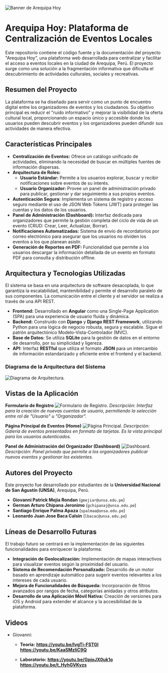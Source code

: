 ![Banner de Arequipa Hoy](BACKEND/aqphoy/staticfiles/project_images/banner.png)

# Arequipa Hoy: Plataforma de Centralización de Eventos Locales

Este repositorio contiene el código fuente y la documentación del proyecto "Arequipa Hoy", una plataforma web desarrollada para centralizar y facilitar el acceso a eventos locales en la ciudad de Arequipa, Perú. El proyecto surge como una solución a la fragmentación informativa que dificulta el descubrimiento de actividades culturales, sociales y recreativas.

## Resumen del Proyecto

La plataforma se ha diseñado para servir como un punto de encuentro digital entre los organizadores de eventos y los ciudadanos. Su objetivo principal es reducir el "ruido informativo" y mejorar la visibilidad de la oferta cultural local, proporcionando un espacio único y accesible donde los usuarios pueden descubrir eventos y los organizadores pueden difundir sus actividades de manera efectiva.

## Características Principales

*   **Centralización de Eventos:** Ofrece un catálogo unificado de actividades, eliminando la necesidad de buscar en múltiples fuentes de información dispersas.
*   **Arquitectura de Roles:**
    *   **Usuario Estándar:** Permite a los usuarios explorar, buscar y recibir notificaciones sobre eventos de su interés.
    *   **Usuario Organizador:** Provee un panel de administración privado para publicar, gestionar y dar seguimiento a sus propios eventos.
*   **Autenticación Segura:** Implementa un sistema de registro y acceso seguro mediante el uso de JSON Web Tokens (JWT) para proteger las cuentas y los datos de los usuarios.
*   **Panel de Administración (Dashboard):** Interfaz dedicada para organizadores que permite la gestión completa del ciclo de vida de un evento (CRUD: Crear, Leer, Actualizar, Borrar).
*   **Notificaciones Automatizadas:** Sistema de envío de recordatorios por correo electrónico para asegurar que los usuarios no olviden los eventos a los que planean asistir.
*   **Generación de Reportes en PDF:** Funcionalidad que permite a los usuarios descargar la información detallada de un evento en formato PDF para consulta y distribución offline.

## Arquitectura y Tecnologías Utilizadas

El sistema se basa en una arquitectura de software desacoplada, lo que garantiza la escalabilidad, mantenibilidad y permite el desarrollo paralelo de sus componentes. La comunicación entre el cliente y el servidor se realiza a través de una API REST.

*   **Frontend:** Desarrollado en **Angular** como una Single-Page Application (SPA) para una experiencia de usuario fluida y dinámica.
*   **Backend:** Construido con **Django** y **Django REST Framework**, utilizando Python para una lógica de negocio robusta, segura y escalable. Sigue el patrón arquitectónico Modelo-Vista-Controlador (MVC).
*   **Base de Datos:** Se utiliza **SQLite** para la gestión de datos en el entorno de desarrollo, por su simplicidad y ligereza.
*   **API:** Interfaz **RESTful** que utiliza el formato **JSON** para un intercambio de información estandarizado y eficiente entre el frontend y el backend.

### Diagrama de la Arquitectura del Sistema
![Diagrama de Arquitectura](BACKEND/aqphoy/staticfiles/project_images/arquitectura.png).

## Vistas de la Aplicación

**Formulario de Registro**
![Formulario de Registro](BACKEND/aqphoy/staticfiles/project_images/registro.png).
*Descripción: Interfaz para la creación de nuevas cuentas de usuario, permitiendo la selección entre rol de "Usuario" u "Organizador".*

**Página Principal de Eventos (Home)**
![Página Principal](BACKEND/aqphoy/staticfiles/project_images/home.png).
*Descripción: Galería de eventos presentados en formato de tarjetas. Es la vista principal para los usuarios autenticados.*

**Panel de Administración del Organizador (Dashboard)**
![Dashboard](BACKEND/aqphoy/staticfiles/project_images/dashboard.png).
*Descripción: Panel privado que permite a los organizadores publicar nuevos eventos y gestionar los existentes.*

## Autores del Proyecto

Este proyecto fue desarrollado por estudiantes de la **Universidad Nacional de San Agustín (UNSA)**, Arequipa, Perú.

*   **Giovanni Patrick Mejia Rondan** (`gmejiar@unsa.edu.pe`)
*   **German Arturo Chipana Jeronimo** (`gchipanaj@unsa.edu.pe`)
*   **Santiago Enrique Palma Apaza** (`spalmaa@unsa.edu.pe`)
*   **Leonardo Juan Jose Baca Calsin** (`lbacac@unsa.edu.pe`)

## Líneas de Desarrollo Futuras

El trabajo futuro se centrará en la implementación de las siguientes funcionalidades para enriquecer la plataforma:

*   **Integración de Geolocalización:** Implementación de mapas interactivos para visualizar eventos según la proximidad del usuario.
*   **Sistema de Recomendación Personalizado:** Desarrollo de un motor basado en aprendizaje automático para sugerir eventos relevantes a los intereses de cada usuario.
*   **Mejora de Funcionalidades de Búsqueda:** Incorporación de filtros avanzados por rangos de fecha, categorías anidadas y otros atributos.
*   **Desarrollo de una Aplicación Móvil Nativa:** Creación de versiones para iOS y Android para extender el alcance y la accesibilidad de la plataforma.

## Videos

* Giovanni:
   *    **Teoria:**
        **https://youtu.be/IvgTi-FSTGI**
        **https://youtu.be/KaaSMzIiC9Q**

   *    **Laboratorio:**
        **https://youtu.be/GpjoJX0uk1o**
        **https://youtu.be/t_HyhGVKyzs**
